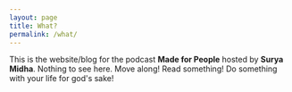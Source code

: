 ```yaml
---
layout: page
title: What?
permalink: /what/
---
```



This is the website/blog for the podcast **Made for People** hosted by **Surya Midha**. Nothing to see here. Move along! Read something! Do something with your life for god's sake!